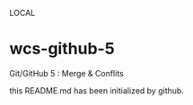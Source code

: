 LOCAL
# wcs-github-5
Git/GitHub 5 : Merge &amp; Conflits

this README.md has been initialized by github.
